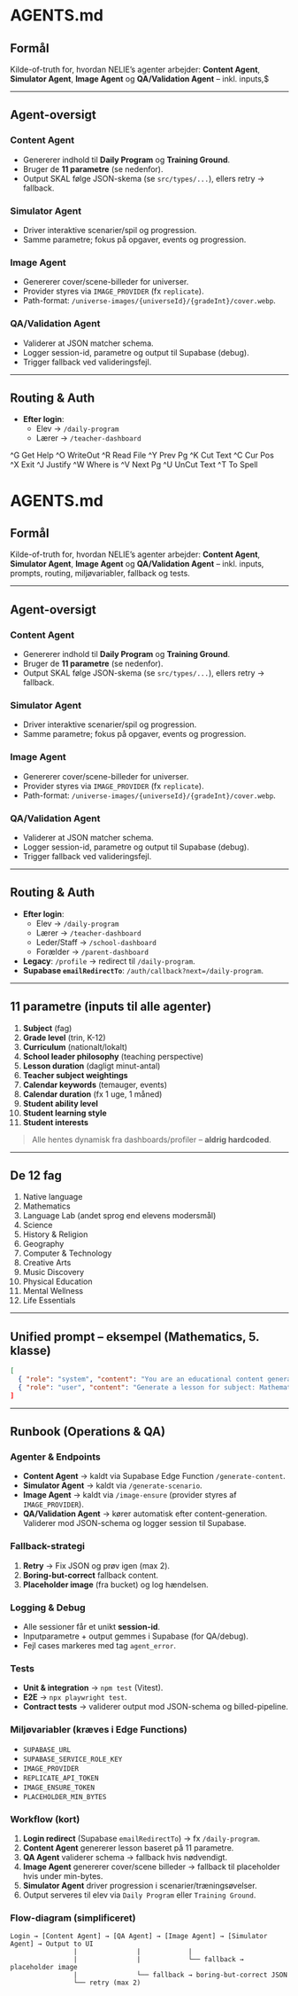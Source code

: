 # AGENTS.md

## Formål
Kilde-of-truth for, hvordan NELIE’s agenter arbejder: **Content Agent**, **Simulator Agent**, **Image Agent** og **QA/Validation Agent** – inkl. inputs,$

---

## Agent-oversigt

### Content Agent
- Genererer indhold til **Daily Program** og **Training Ground**.
- Bruger de **11 parametre** (se nedenfor).
- Output SKAL følge JSON-skema (se `src/types/...`), ellers retry → fallback.

### Simulator Agent
- Driver interaktive scenarier/spil og progression.
- Samme parametre; fokus på opgaver, events og progression.

### Image Agent
- Genererer cover/scene-billeder for universer.
- Provider styres via `IMAGE_PROVIDER` (fx `replicate`).
- Path-format: `/universe-images/{universeId}/{gradeInt}/cover.webp`.

### QA/Validation Agent
- Validerer at JSON matcher schema.
- Logger session-id, parametre og output til Supabase (debug).
- Trigger fallback ved valideringsfejl.

---

## Routing & Auth
- **Efter login**:
  - Elev → `/daily-program`
  - Lærer → `/teacher-dashboard`

^G Get Help              ^O WriteOut              ^R Read File             ^Y Prev Pg               ^K Cut Text              ^C Cur Pos               
^X Exit                  ^J Justify               ^W Where is              ^V Next Pg               ^U UnCut Text            ^T To Spell              
# AGENTS.md

## Formål
Kilde-of-truth for, hvordan NELIE’s agenter arbejder: **Content Agent**, **Simulator Agent**, **Image Agent** og **QA/Validation Agent** – inkl. inputs, prompts, routing, miljøvariabler, fallback og tests.

---

## Agent-oversigt

### Content Agent
- Genererer indhold til **Daily Program** og **Training Ground**.
- Bruger de **11 parametre** (se nedenfor).
- Output SKAL følge JSON-skema (se `src/types/...`), ellers retry → fallback.

### Simulator Agent
- Driver interaktive scenarier/spil og progression.
- Samme parametre; fokus på opgaver, events og progression.

### Image Agent
- Genererer cover/scene-billeder for universer.
- Provider styres via `IMAGE_PROVIDER` (fx `replicate`).
- Path-format: `/universe-images/{universeId}/{gradeInt}/cover.webp`.

### QA/Validation Agent
- Validerer at JSON matcher schema.
- Logger session-id, parametre og output til Supabase (debug).
- Trigger fallback ved valideringsfejl.

---

## Routing & Auth
- **Efter login**:
  - Elev → `/daily-program`
  - Lærer → `/teacher-dashboard`
  - Leder/Staff → `/school-dashboard`
  - Forælder → `/parent-dashboard`
- **Legacy**: `/profile` → redirect til `/daily-program`.
- **Supabase `emailRedirectTo`**: `/auth/callback?next=/daily-program`.

---

## 11 parametre (inputs til alle agenter)
1. **Subject** (fag)  
2. **Grade level** (trin, K-12)  
3. **Curriculum** (nationalt/lokalt)  
4. **School leader philosophy** (teaching perspective)  
5. **Lesson duration** (dagligt minut-antal)  
6. **Teacher subject weightings**  
7. **Calendar keywords** (temauger, events)  
8. **Calendar duration** (fx 1 uge, 1 måned)  
9. **Student ability level**  
10. **Student learning style**  
11. **Student interests**

> Alle hentes dynamisk fra dashboards/profiler – **aldrig hardcoded**.

---

## De 12 fag
1. Native language  
2. Mathematics  
3. Language Lab (andet sprog end elevens modersmål)  
4. Science  
5. History & Religion  
6. Geography  
7. Computer & Technology  
8. Creative Arts  
9. Music Discovery  
10. Physical Education  
11. Mental Wellness  
12. Life Essentials

---

## Unified prompt – eksempel (Mathematics, 5. klasse)

```json
[
  { "role": "system", "content": "You are an educational content generator for K-12." },
  { "role": "user", "content": "Generate a lesson for subject: Mathematics.\nGrade level: 5.\nCurriculum: {{CURRICULUM}}.\nSchool philosophy: {{SCHOOL_LEADER_PHILOSOPHY}}.\nLesson duration: 150 minutes.\nTeacher weightings: {{TEACHER_SUBJECT_WEIGHTS}}.\nCalendar context: {{CALENDAR_KEYWORDS}} (duration: {{CALENDAR_DURATION}}).\nAdapt to student ability: {{ABILITY_LEVEL}}.\nLearning style: {{LEARNING_STYLE}}.\nInterests: {{INTERESTS}}.\n\nOutput must strictly follow the JSON schema (see src/types/...)\n"}]
]
```
---

## Runbook (Operations & QA)

### Agenter & Endpoints
- **Content Agent** → kaldt via Supabase Edge Function `/generate-content`.
- **Simulator Agent** → kaldt via `/generate-scenario`.
- **Image Agent** → kaldt via `/image-ensure` (provider styres af `IMAGE_PROVIDER`).
- **QA/Validation Agent** → kører automatisk efter content-generation. Validerer mod JSON-schema og logger session til Supabase.

### Fallback-strategi
1. **Retry** → Fix JSON og prøv igen (max 2).
2. **Boring-but-correct** fallback content.
3. **Placeholder image** (fra bucket) og log hændelsen.

### Logging & Debug
- Alle sessioner får et unikt **session-id**.
- Inputparametre + output gemmes i Supabase (for QA/debug).
- Fejl cases markeres med tag `agent_error`.

### Tests
- **Unit & integration** → `npm test` (Vitest).
- **E2E** → `npx playwright test`.
- **Contract tests** → validerer output mod JSON-schema og billed-pipeline.

### Miljøvariabler (kræves i Edge Functions)
- `SUPABASE_URL`  
- `SUPABASE_SERVICE_ROLE_KEY`  
- `IMAGE_PROVIDER`  
- `REPLICATE_API_TOKEN`  
- `IMAGE_ENSURE_TOKEN`  
- `PLACEHOLDER_MIN_BYTES`

### Workflow (kort)
1. **Login redirect** (Supabase `emailRedirectTo`) → fx `/daily-program`.  
2. **Content Agent** genererer lesson baseret på 11 parametre.  
3. **QA Agent** validerer schema → fallback hvis nødvendigt.  
4. **Image Agent** genererer cover/scene billeder → fallback til placeholder hvis under min-bytes.  
5. **Simulator Agent** driver progression i scenarier/træningsøvelser.  
6. Output serveres til elev via `Daily Program` eller `Training Ground`.

### Flow-diagram (simplificeret)

```
Login → [Content Agent] → [QA Agent] → [Image Agent] → [Simulator Agent] → Output to UI
                |               |            |
                |               |            └── fallback → placeholder image
                |               └── fallback → boring-but-correct JSON
                └── retry (max 2)
```
